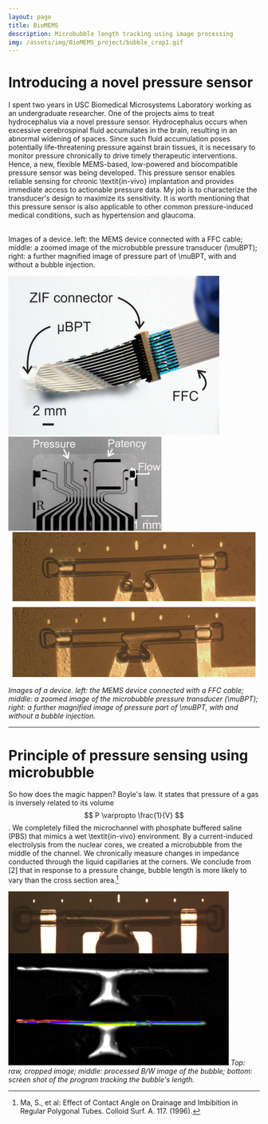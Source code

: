 ```yaml
---
layout: page
title: BioMEMS
description: Microbubble length tracking using image processing
img: /assets/img/BioMEMS_project/bubble_crop1.gif
---
```


# Introducing a novel pressure sensor

I spent two years in USC Biomedical Microsystems Laboratory working as an undergraduate researcher. One of the projects aims to treat hydrocephalus via a novel pressure sensor. Hydrocephalus occurs when excessive cerebrospinal fluid accumulates in the brain, resulting in an abnormal widening of spaces. Since such fluid accumulation poses potentially life-threatening pressure against brain tissues, it is necessary to monitor pressure chronically to drive timely therapeutic interventions. Hence, a new, flexible MEMS-based, low-powered and biocompatible pressure sensor was being developed. This pressure sensor enables reliable sensing for chronic \textit{in-vivo} implantation and provides immediate access to actionable pressure data. My job is to characterize the transducer's design to maximize its sensitivity. It is worth mentioning that this pressure sensor is also applicable to other common pressure-induced medical conditions, such as hypertension and glaucoma.

<div class="img_row">
    <img class="col one left" src="{{ site.baseurl }}/assets/img/BioMEMS_project/deviceFFC.png" alt="" title="example image"/>
    <img class="col one left" src="{{ site.baseurl }}/assets/img/BioMEMS_project/device.jpg" alt="" title="example image"/>
    <img class="col one left" src="{{ site.baseurl }}/assets/img/BioMEMS_project/devicechannel.png" alt="" title="example image"/>
</div>
<div class="col three caption">
    Images of a device. left: the MEMS device connected with a FFC cable; middle: a zoomed image of the microbubble pressure transducer (\muBPT); right: a further magnified image of pressure part of \muBPT, with and without a bubble injection.
</div>

![deviceFFC](/assets/img/BioMEMS_project/deviceFFC.png) ![device](/assets/img/BioMEMS_project/device.jpg) ![devicechannel](/assets/img/BioMEMS_project/devicechannel.png)
*Images of a device. left: the MEMS device connected with a FFC cable; middle: a zoomed image of the microbubble pressure transducer (\muBPT); right: a further magnified image of pressure part of \muBPT, with and without a bubble injection.*

***

# Principle of pressure sensing using microbubble

So how does the magic happen? Boyle's law. It states that pressure of a gas is inversely related to its volume $$ P \varpropto \frac{1}{V} $$.
We completely filled the microchannel with phosphate buffered saline (PBS) that mimics a wet \textit{in-vivo} environment. By a current-induced electrolysis from the nuclear cores, we created a microbubble from the middle of the channel. We chronically measure changes in impedance conducted through the liquid capillaries at the corners. We conclude from [2] that in response to a pressure change, bubble length is more likely to vary than the cross section area.[^footnote1]




![bubblelength](/assets/img/BioMEMS_project/bubblelength.png)
*Top: raw, cropped image; middle: processed B/W image of the bubble; bottom: screen shot of the program tracking the bubble's length.*

[^footnote1]: Ma, S., et al: Effect of Contact Angle on Drainage and Imbibition in Regular Polygonal Tubes. Colloid Surf. A. 117. (1996).
